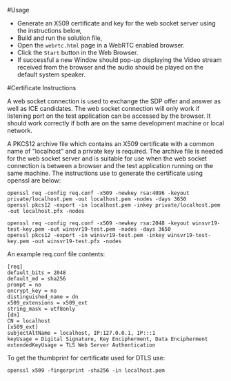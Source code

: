 #Usage

 - Generate an X509 certificate and key for the web socket server using the instructions below,
 - Build and run the solution file,
 - Open the `webrtc.html` page in a WebRTC enabled browser.
 - Click the `Start` button in the Web Browser.
 - If successful a new Window should pop-up displaying the Video stream received from the browser and the audio should be played on the default system speaker.

 #Certificate Instructions

 A web socket connection is used to exchange the SDP offer and answer as well as ICE candidates. The web socket connection will only work if listening port on the test application can be accessed by the browser. It should work correctly if both are on the same development machine or local network.

 A PKCS12 archive file which contains an X509 certificate with a common name of "localhost" and a private key is required. The archive file is needed for the web socket server and is suitable for use when the web socket connection is between a browser and the test application running on the same machine. The instructions use to generate the certificate using openssl are below:

 ````
openssl req -config req.conf -x509 -newkey rsa:4096 -keyout private/localhost.pem -out localhost.pem -nodes -days 3650
openssl pkcs12 -export -in localhost.pem -inkey private/localhost.pem -out localhost.pfx -nodes

openssl req -config req.conf -x509 -newkey rsa:2048 -keyout winsvr19-test-key.pem -out winsvr19-test.pem -nodes -days 3650
openssl pkcs12 -export -in winsvr19-test.pem -inkey winsvr19-test-key.pem -out winsvr19-test.pfx -nodes
````
An example req.conf file contents:

````
[req]
default_bits = 2048
default_md = sha256
prompt = no
encrypt_key = no
distinguished_name = dn
x509_extensions = x509_ext
string_mask = utf8only
[dn]
CN = localhost
[x509_ext]
subjectAltName = localhost, IP:127.0.0.1, IP:::1 
keyUsage = Digital Signature, Key Encipherment, Data Encipherment
extendedKeyUsage = TLS Web Server Authentication
````

To get the thumbprint for certificate used for DTLS use:

````
openssl x509 -fingerprint -sha256 -in localhost.pem
````
